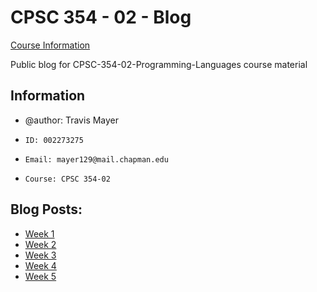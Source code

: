 # CPSC 354 - 02 - Blog
[Course Information](https://github.com/alexhkurz/programming-languages-2020/blob/master/README.md)

Public blog for CPSC-354-02-Programming-Languages course material
## Information
*  @author: Travis Mayer
*     ID: 002273275
*     Email: mayer129@mail.chapman.edu
*     Course: CPSC 354-02
## Blog Posts:
* [Week 1](https://github.com/mayer129/CPSC-354-02-Programming-Languages_Blog/blob/main/2020-10-06.md)
* [Week 2](https://github.com/mayer129/CPSC-354-02-Programming-Languages_Blog/blob/main/Blog02.md)
* [Week 3](https://github.com/mayer129/CPSC-354-02-Programming-Languages_Blog/blob/main/Blog03.md)
* [Week 4](https://github.com/mayer129/CPSC-354-02-Programming-Languages_Blog/blob/main/Blog04.md)
* [Week 5](https://github.com/mayer129/CPSC-354-02-Programming-Languages_Blog/blob/main/Blog05.md)